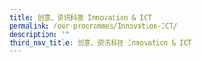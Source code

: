 ```yaml
---
title: 创意、资讯科技 Innovation & ICT
permalink: /our-programmes/Innovation-ICT/
description: ""
third_nav_title: 创意、资讯科技 Innovation & ICT
---
```



